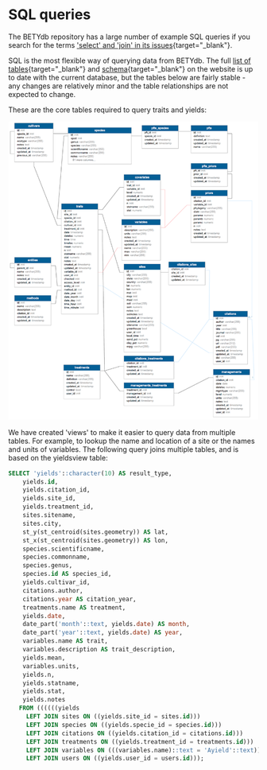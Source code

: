 # SQL queries

The BETYdb repository has a large number of example SQL queries if you search
for the terms ['select' and 'join' in its
issues](https://github.com/pecanproject/bety/issues?utf8=%E2%9C%93&q=is%3Aissue+select+where+join){target="_blank"}.

SQL is the most flexible way of querying data from BETYdb.  The full [list of
tables](https://www.betydb.org/schemas){target="_blank"} and
[schema](https://www.betydb.org/schemas?partial=relationships){target="_blank"}
on the website is up to date with the current database, but the tables below are
fairly stable - any changes are relatively minor and the table relationships are not expected to change.

These are the core tables required to query traits and yields:


![](assets/betydb_schema.png)


We have created 'views' to make it easier to query data from multiple tables. 
For example, to lookup the name and location of a site or the names and units of variables. 
The following query joins multiple tables, and is based on the yieldsview table:

```sql
SELECT 'yields'::character(10) AS result_type,
    yields.id,
    yields.citation_id,
    yields.site_id,
    yields.treatment_id,
    sites.sitename,
    sites.city,
    st_y(st_centroid(sites.geometry)) AS lat,
    st_x(st_centroid(sites.geometry)) AS lon,
    species.scientificname,
    species.commonname,
    species.genus,
    species.id AS species_id,
    yields.cultivar_id,
    citations.author,
    citations.year AS citation_year,
    treatments.name AS treatment,
    yields.date,
    date_part('month'::text, yields.date) AS month,
    date_part('year'::text, yields.date) AS year,
    variables.name AS trait,
    variables.description AS trait_description,
    yields.mean,
    variables.units,
    yields.n,
    yields.statname,
    yields.stat,
    yields.notes
   FROM ((((((yields
     LEFT JOIN sites ON ((yields.site_id = sites.id)))
     LEFT JOIN species ON ((yields.specie_id = species.id)))
     LEFT JOIN citations ON ((yields.citation_id = citations.id)))
     LEFT JOIN treatments ON ((yields.treatment_id = treatments.id)))
     LEFT JOIN variables ON (((variables.name)::text = 'Ayield'::text)))
     LEFT JOIN users ON ((yields.user_id = users.id)));
```

